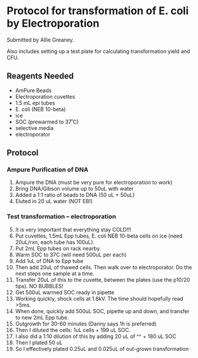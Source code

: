 # Protocol for transformation of E. coli by Electroporation

Submitted by Allie Greaney.

Also includes setting up a test plate for calculating transformation yield and CFU.

## Reagents Needed
- AmPure Beads
- Electroporation cuvettes
- 1.5 mL epi tubes
- E. coli (NEB 10-beta)
- ice
- SOC (prewarmed to 37˚C)
- selective media 
- electroporator

## Protocol

### Ampure Purification of DNA

1. Ampure the DNA (must be very pure for electroporation to work) 
2. Bring DNA/Gibson volume up to 50uL with water
3. Added a 1:1 ratio of beads to DNA (50 uL + 50uL)
4. Eluted in 20 uL water (NOT EB!)

### Test transformation – electroporation
5. It is very important that everything stay COLD!!!
6. Put cuvettes, 1.5mL Epp tubes, E. coli NEB 10-beta cells on ice (need 20uL/rxn, each tube has 100uL).
7. Put 2mL Epp tubes on rack nearby.
8. Warm SOC to 37C (will need 500uL per each)
9. Add 1uL of DNA to Epp tube
10. Then add 20uL of thawed cells. Then walk over to electroporator. Do the next steps one sample at a time. 
11. Transfer 20uL of this to the cuvette, between the plates (use the p10/20 tips). NO BUBBLES!
12. Get 500uL warmed SOC ready in pipette
13. Working quickly, shock cells at 1.8kV. The time should hopefully read >5ms.
14. When done, quickly add 500uL SOC, pipette up and down, and transfer to new 2mL Epp tube.
15. Outgrowth for 30-60 minutes (Danny says 1h is preferred) 
16. Then I diluted the cells: 1uL cells + 199 uL SOC.
17. I also did a 1:10 dilution of this by adding 20 uL of ^^ + 180 uL SOC
18. Then I plated 50 uL
19. So I effectively plated 0.25uL and 0.025uL of out-grown transformation


